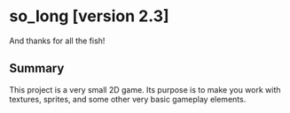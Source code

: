 # so_long [version 2.3]
And thanks for all the fish!

## Summary
This project is a very small 2D game. Its purpose is to make you work with
textures, sprites, and some other very basic gameplay elements.
